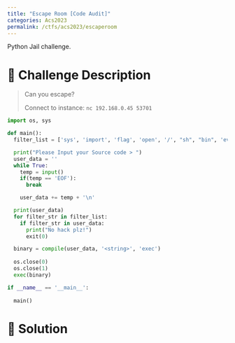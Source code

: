 ```yaml
---
title: "Escape Room [Code Audit]"
categories: Acs2023
permalink: /ctfs/acs2023/escaperoom
---
```

Python Jail challenge.

# 📁 Challenge Description

> Can you escape?
>
> Connect to instance: `nc 192.168.0.45 53701`

```python
import os, sys

def main():
  filter_list = ['sys', 'import', 'flag', 'open', '/', "sh", "bin", 'eval', 'exec', 'os', 'read', 'system']

  print("Please Input your Source code > ")
  user_data = ''
  while True:
    temp = input()
    if(temp == 'EOF'):
      break

    user_data += temp + '\n'

  print(user_data)
  for filter_str in filter_list:
    if filter_str in user_data:
      print("No hack plz!")
      exit(0)

  binary = compile(user_data, '<string>', 'exec')
  
  os.close(0)
  os.close(1)
  exec(binary)

if __name__ == '__main__':
  
  main()
```

# 🚩 Solution

